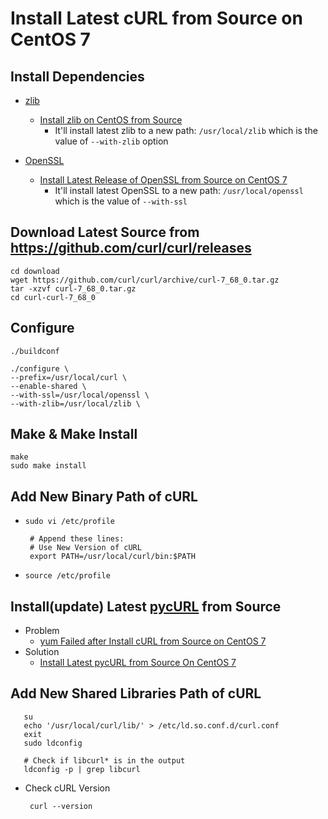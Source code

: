 # Install Latest cURL from Source on CentOS 7

## Install Dependencies

* [zlib](https://www.zlib.net/)
   * [Install zlib on CentOS from Source](https://github.com/northbright/Notes/blob/master/zlib/install-zlib-on-centos-from-source.md) 
      * It'll install latest zlib to a new path: `/usr/local/zlib` which is the value of `--with-zlib` option

* [OpenSSL](https://www.openssl.org/)
   * [Install Latest Release of OpenSSL from Source on CentOS 7](https://github.com/northbright/Notes/blob/master/openssl/install-latest-openssl-from-source-on-centos-7.md)
      * It'll install latest OpenSSL to a new path: `/usr/local/openssl` which is the value of `--with-ssl`

## Download Latest Source from <https://github.com/curl/curl/releases>

    cd download
    wget https://github.com/curl/curl/archive/curl-7_68_0.tar.gz
    tar -xzvf curl-7_68_0.tar.gz
    cd curl-curl-7_68_0

## Configure
```
./buildconf
```

```
./configure \
--prefix=/usr/local/curl \
--enable-shared \
--with-ssl=/usr/local/openssl \
--with-zlib=/usr/local/zlib \
```

## Make & Make Install

    make
    sudo make install

## Add New Binary Path of cURL
* `sudo vi /etc/profile`

       # Append these lines:
       # Use New Version of cURL
       export PATH=/usr/local/curl/bin:$PATH

* `source /etc/profile`

## Install(update) Latest [pycURL](http://pycurl.io/) from Source
* Problem
  * [yum Failed after Install cURL from Source on CentOS 7](https://github.com/northbright/Notes/blob/master/Linux/CentOS/yum/yum-failed-after-install-curl-from-source-on-centos-7.md)
* Solution
  * [Install Latest pycURL from Source On CentOS 7](https://github.com/northbright/Notes/blob/master/python/install-latest-pycurl-from-source-on-centos-7.md)

## Add New Shared Libraries Path of cURL
      
       su
       echo '/usr/local/curl/lib/' > /etc/ld.so.conf.d/curl.conf
       exit
       sudo ldconfig
            
       # Check if libcurl* is in the output
       ldconfig -p | grep libcurl
         
* Check cURL Version
   
       curl --version
